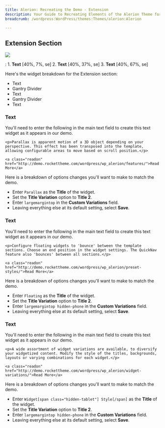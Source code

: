 ```yaml
---
title: Alerion: Recreating the Demo - Extension
description: Your Guide to Recreating Elements of the Alerion Theme for WordPress
breadcrumb: /wordpress:WordPress/themes:Themes/alerion:Alerion

---
```


Extension Section
-----

![][demo]

: 1. **Text** [40%, 7%, se]
  2. **Text** [40%, 37%, se]
  3. **Text** [40%, 67%, se]

Here's the widget breakdown for the Extension section:

* Text
* Gantry Divider
* Text
* Gantry Divider
* Text

### Text

You'll need to enter the following in the main text field to create this text widget as it appears in our demo.

~~~
<p>Parallax is apparent motion of a 3D object depending on your perspective. This effect has been transposed into the template, allowing configurable areas to move based on scroll position.</p>

<a class="readon" href="http://demo.rockettheme.com/wordpress/wp_alerion/features/">Read More</a>
~~~

Here is a breakdown of options changes you'll want to make to match the demo.

* Enter `Parallax` as the **Title** of the widget.
* Set the **Title Variation** option to **Title 2**.
* Enter `largemargintop` in the **Custom Variations** field.
* Leaving everything else at its default setting, select **Save**.

### Text

You'll need to enter the following in the main text field to create this text widget as it appears in our demo.

~~~
<p>Configure floating widgets to 'bounce' between the template sections. Choose an end position in the widget settings. The QuickNav feature also 'bounces' between all sections.</p>

<a class="readon" href="http://demo.rockettheme.com/wordpress/wp_alerion/preset-styles/">Read More</a>
~~~

Here is a breakdown of options changes you'll want to make to match the demo.

* Enter `Floating` as the **Title** of the widget.
* Set the **Title Variation** option to **Title 2**.
* Enter `largemargintop hidden-phone` in the **Custom Variations** field.
* Leaving everything else at its default setting, select **Save**.

### Text

You'll need to enter the following in the main text field to create this text widget as it appears in our demo.

~~~
<p>A wide assortment of widget variations are available, to diversify your widgetized content. Modify the style of the titles, backgrounds, layouts or varying combinations for each widget.</p>

<a class="readon" href="http://demo.rockettheme.com/wordpress/wp_alerion/widget-variations/">Read More</a>
~~~

Here is a breakdown of options changes you'll want to make to match the demo.

* Enter `Widget[span class="hidden-tablet"] Style[/span]` as the **Title** of the widget.
* Set the **Title Variation** option to **Title 2**.
* Enter `largemargintop hidden-phone` in the **Custom Variations** field.
* Leaving everything else at its default setting, select **Save**.

[demo]: assets/demo_8.jpeg